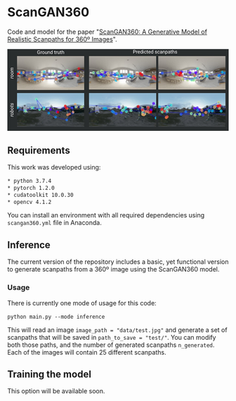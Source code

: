 # ScanGAN360
Code and model for the paper "[ScanGAN360: A Generative Model of Realistic Scanpaths for 360º Images](http://webdiis.unizar.es/~danims/projects/vr-scanpaths.html)".

![Teaser](https://github.com/DaniMS-ZGZ/ScanGAN360/blob/main/img/vr-scanpaths.jpg)

## Requirements
This work was developed using:
```
* python 3.7.4
* pytorch 1.2.0
* cudatoolkit 10.0.30
* opencv 4.1.2
```
You can install an environment with all required dependencies using `scangan360.yml` file in Anaconda.

## Inference
The current version of the repository includes a basic, yet functional version to generate scanpaths from a 360º image using the ScanGAN360 model.

### Usage
There is currently one mode of usage for this code:
```
python main.py --mode inference 
```

This will read an image `image_path = "data/test.jpg"` and generate a set of scanpaths that will be saved in `path_to_save = "test/"`. You can modify both those paths, and the number of generated scanpaths `n_generated`. Each of the images will contain 25 different scanpaths.

## Training the model
This option will be available soon.
